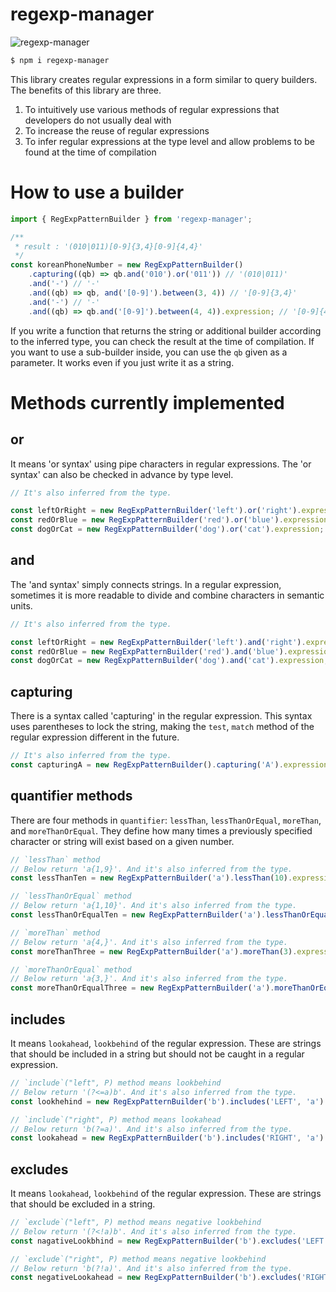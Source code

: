 # regexp-manager

![regexp-manager](https://github.com/kakasoo/regexp-manager/assets/55487286/6af292a4-33c4-4935-ac90-ce81d67ef20e)

```bash
$ npm i regexp-manager
```

This library creates regular expressions in a form similar to query builders. The benefits of this library are three.

1. To intuitively use various methods of regular expressions that developers do not usually deal with
2. To increase the reuse of regular expressions
3. To infer regular expressions at the type level and allow problems to be found at the time of compilation

# How to use a builder

```typescript
import { RegExpPatternBuilder } from 'regexp-manager';

/**
 * result : '(010|011)[0-9]{3,4}[0-9]{4,4}'
 */
const koreanPhoneNumber = new RegExpPatternBuilder()
    .capturing((qb) => qb.and('010').or('011')) // '(010|011)'
    .and('-') // '-'
    .and((qb) => qb, and('[0-9]').between(3, 4)) // '[0-9]{3,4}'
    .and('-') // '-'
    .and((qb) => qb.and('[0-9]').between(4, 4)).expression; // '[0-9]{4,4}'
```

If you write a function that returns the string or additional builder according to the inferred type, you can check the result at the time of compilation. If you want to use a sub-builder inside, you can use the `qb` given as a parameter. It works even if you just write it as a string.

# Methods currently implemented

## or

It means 'or syntax' using pipe characters in regular expressions. The 'or syntax' can also be checked in advance by type level.

```typescript
// It's also inferred from the type.

const leftOrRight = new RegExpPatternBuilder('left').or('right').expression; // 'left|right'
const redOrBlue = new RegExpPatternBuilder('red').or('blue').expression; // 'red|blue'
const dogOrCat = new RegExpPatternBuilder('dog').or('cat').expression; // 'dog|cat'
```

## and

The 'and syntax' simply connects strings. In a regular expression, sometimes it is more readable to divide and combine characters in semantic units.

```typescript
// It's also inferred from the type.

const leftOrRight = new RegExpPatternBuilder('left').and('right').expression; // 'leftright'
const redOrBlue = new RegExpPatternBuilder('red').and('blue').expression; // 'redblue'
const dogOrCat = new RegExpPatternBuilder('dog').and('cat').expression; // 'dogcat'
```

## capturing

There is a syntax called 'capturing' in the regular expression. This syntax uses parentheses to lock the string, making the `test`, `match` method of the regular expression different in the future.

```typescript
// It's also inferred from the type.
const capturingA = new RegExpPatternBuilder().capturing('A').expression; // '(A)'
```

## quantifier methods

There are four methods in `quantifier`: `lessThan`, `lessThanOrEqual`, `moreThan`, and `moreThanOrEqual`. They define how many times a previously specified character or string will exist based on a given number.

```typescript
// `lessThan` method
// Below return 'a{1,9}'. And it's also inferred from the type.
const lessThanTen = new RegExpPatternBuilder('a').lessThan(10).expression;

// `lessThanOrEqual` method
// Below return 'a{1,10}'. And it's also inferred from the type.
const lessThanOrEqualTen = new RegExpPatternBuilder('a').lessThanOrEqual(10).expression;

// `moreThan` method
// Below return 'a{4,}'. And it's also inferred from the type.
const moreThanThree = new RegExpPatternBuilder('a').moreThan(3).expression;

// `moreThanOrEqual` method
// Below return 'a{3,}'. And it's also inferred from the type.
const moreThanOrEqualThree = new RegExpPatternBuilder('a').moreThanOrEqual(3).expression;
```

## includes

It means `lookahead`, `lookbehind` of the regular expression. These are strings that should be included in a string but should not be caught in a regular expression.

```typescript
// `include`("left", P) method means lookbehind
// Below return '(?<=a)b'. And it's also inferred from the type.
const lookhehind = new RegExpPatternBuilder('b').includes('LEFT', 'a').expression;

// `include`("right", P) method means lookahead
// Below return 'b(?=a)'. And it's also inferred from the type.
const lookahead = new RegExpPatternBuilder('b').includes('RIGHT', 'a').expression;
```

## excludes

It means `lookahead`, `lookbehind` of the regular expression. These are strings that should be excluded in a string.

```typescript
// `exclude`("left", P) method means negative lookbehind
// Below return '(?<!a)b'. And it's also inferred from the type.
const nagativeLookbhind = new RegExpPatternBuilder('b').excludes('LEFT', 'a').expression;

// `exclude`("right", P) method means negative lookbehind
// Below return 'b(?!a)'. And it's also inferred from the type.
const negativeLookahead = new RegExpPatternBuilder('b').excludes('RIGHT', 'a').expression;
```
